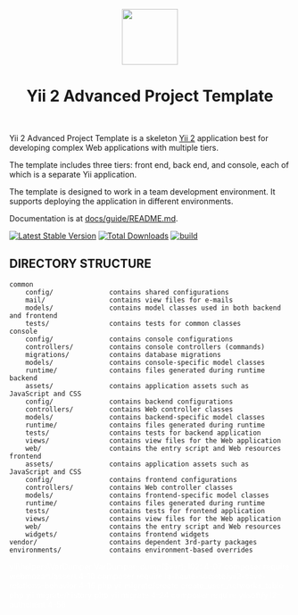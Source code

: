 <p align="center">
    <a href="https://github.com/yiisoft" target="_blank">
        <img src="https://avatars0.githubusercontent.com/u/993323" height="100px">
    </a>
    <h1 align="center">Yii 2 Advanced Project Template</h1>
    <br>
</p>

Yii 2 Advanced Project Template is a skeleton [Yii 2](http://www.yiiframework.com/) application best for
developing complex Web applications with multiple tiers.

The template includes three tiers: front end, back end, and console, each of which
is a separate Yii application.

The template is designed to work in a team development environment. It supports
deploying the application in different environments.

Documentation is at [docs/guide/README.md](docs/guide/README.md).

[![Latest Stable Version](https://img.shields.io/packagist/v/yiisoft/yii2-app-advanced.svg)](https://packagist.org/packages/yiisoft/yii2-app-advanced)
[![Total Downloads](https://img.shields.io/packagist/dt/yiisoft/yii2-app-advanced.svg)](https://packagist.org/packages/yiisoft/yii2-app-advanced)
[![build](https://github.com/yiisoft/yii2-app-advanced/workflows/build/badge.svg)](https://github.com/yiisoft/yii2-app-advanced/actions?query=workflow%3Abuild)

DIRECTORY STRUCTURE
-------------------

```
common
    config/              contains shared configurations
    mail/                contains view files for e-mails
    models/              contains model classes used in both backend and frontend
    tests/               contains tests for common classes    
console
    config/              contains console configurations
    controllers/         contains console controllers (commands)
    migrations/          contains database migrations
    models/              contains console-specific model classes
    runtime/             contains files generated during runtime
backend
    assets/              contains application assets such as JavaScript and CSS
    config/              contains backend configurations
    controllers/         contains Web controller classes
    models/              contains backend-specific model classes
    runtime/             contains files generated during runtime
    tests/               contains tests for backend application    
    views/               contains view files for the Web application
    web/                 contains the entry script and Web resources
frontend
    assets/              contains application assets such as JavaScript and CSS
    config/              contains frontend configurations
    controllers/         contains Web controller classes
    models/              contains frontend-specific model classes
    runtime/             contains files generated during runtime
    tests/               contains tests for frontend application
    views/               contains view files for the Web application
    web/                 contains the entry script and Web resources
    widgets/             contains frontend widgets
vendor/                  contains dependent 3rd-party packages
environments/            contains environment-based overrides
```
<p style="color: white">
yii\helpers\VarDumper
VarDumper::dump($var);
l02: 
4-07 composer require webmozart/assert
4-10 composer require la-haute-societe/yii2-save-relations-behavior
4-16 php yii migrate/create create_user_networks_table
     php yii migrate/history
     php yii migrate
4-24 composer require yiisoft/yii2-authclient
4-56 <div class="box">
        <!--div class="box-body"> -  белый фон от "AdminLTE"
225823 - Использование Pjax в Yii2 (краткий обзор);
https://yiiframework.ru/forum/viewforum.php?f=23
5-08 composer require kartik-v/yii2-widgets
composer require kartik-v/yii2-field-range "*"
5-29 AdminLTE ['label' => 'Users', 'icon' => 'file-code-o', 'url' => ['/user'], 'active' => Yii::$app->controller->id == 'user'],
                                                                                            $this->context
ch03:
1-20-32 для edit, а не create надо заполнить форму
    $form->setAttributes($tag->getAttributes());
create/edit объединить через
   __construct($tag=Null,..) { if ($tag) {$this->..= $tag->..}
1-21 Repository - код работы с БД
     Service ($form) - аналоги Actions в Conroller !!
                 (чтобы облегчить и переиспользовать)
1-27 inflector - string helper: slug() camel2id() ..
1-34  Brand -- afterFind()
  --$meta = Json::decode($this->getAttribute('meta_json'));
            -- beforeSave($insert)
  --$this->setAttribute('meta_json', Json::encode([






